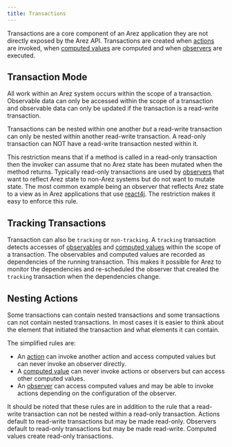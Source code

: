 ```yaml
---
title: Transactions
---
```


Transactions are a core component of an Arez application they are not directly exposed by the Arez API.
Transactions are created when [actions](actions.md) are invoked, when [computed values](computed_values.md)
are computed and when [observers](observers.md) are executed.

## Transaction Mode

All work within an Arez system occurs within the scope of a transaction. Observable data can only be
accessed within the scope of a transaction and observable data can only be updated if the transaction
is a read-write transaction.

Transactions can be nested within one another *but* a read-write transaction can only be nested within
another read-write transaction. A read-only transaction can NOT have a read-write transaction nested within
it.

This restriction means that if a method is called in a read-only transaction then the invoker can assume
that no Arez state has been mutated when the method returns. Typically read-only transactions are used by
[observers](observers.md) that want to reflect Arez state to non-Arez systems but do not want to mutate
state. The most common example being an observer that reflects Arez state to a view as in Arez applications
that use [react4j](https://react4j.github.io). The restriction makes it easy to enforce this rule.

## Tracking Transactions

Transaction can also be `tracking` or `non-tracking`. A `tracking` transaction detects accesses of
[observables](observable_values.md) and [computed values](computed_values.md) within the scope of a transaction.
The observables and computed values are recorded as dependencies of the running transaction. This makes it
possible for Arez to monitor the dependencies and re-scheduled the observer that created the `tracking`
transaction when the dependencies change.

## Nesting Actions

Some transactions can contain nested transactions and some transactions can not contain nested transactions.
In most cases it is easier to think about the element that initiated the transaction and what elements it can
contain.

The simplified rules are:

* An [action](actions.md) can invoke another action and access computed values but can never invoke an
  observer directly.
* A [computed value](computed_values.md) can never invoke actions or observers but can access other computed values.
* An [observer](observers.md) can access computed values and may be able to invoke actions depending on the
  configuration of the observer.

It should be noted that these rules are in addition to the rule that a read-write transaction can not be nested
within a read-only transaction. Actions default to read-write transactions but may be made read-only. Observers
default to read-only transactions but may be made read-write. Computed values create read-only transactions.

